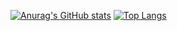 [![Anurag's GitHub stats](https://github-readme-stats.vercel.app/api?username=Koomaxx86&include_all_commits&theme=shades-of-purple&locale=kr)](https://github.com/anuraghazra/github-readme-stats)
[![Top Langs](https://github-readme-stats.vercel.app/api/top-langs/?username=Koomaxx86&theme=shades-of-purple&locale=kr)](https://github.com/anuraghazra/github-readme-stats)
